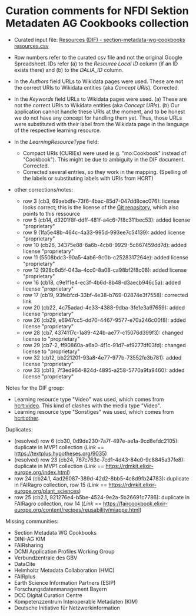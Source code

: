 # Curation comments for NFDI Sektion Metadaten AG Cookbooks collection

- Curated input file:
  [Resources (DIF) - section-metadata-wg-cookbooks resources.csv](<Resources%20(DIF)%20-%20section-metadata-wg-cookbooks%20resources.csv>)
- Row numbers refer to the curated csv file and not the original Google
  Spreadsheet. IDs refer (a) to the _Resource Local ID_ column (if an ID exists
  there) and (b) to the _DALIA_ID_ column.

- In the _Authors_ field URLs to Wikidata pages were used. These are not the
  correct URIs to Wikidata entities (aka _Concept URIs_). Corrected.
- In the _Keywords_ field URLs to Wikidata pages were used. (a) These are not
  the correct URIs to Wikidata entities (aka _Concept URIs_). (b) Our
  application cannot handle these URIs at the moment, and to be honest we do not
  have any concept for handling them yet. Thus, those URLs were substituted with
  their label from the Wikidata page in the language of the respective learning
  resource.
- In the _LearningResourceType_ field:
  - Compact URIs (CURIEs) were used (e.g. "mo:Cookbook" instead of "Cookbook").
    This might be due to ambiguity in the DIF document. Corrected.
  - Corrected several entries, so they work in the mapping. (Spelling of the
    labels or substituting labels with URIs from HCRT)
- other corrections/notes:
  - row 3 (cb3, 69aebdfe-73f6-4bac-85d7-047dd8cec076): license looks correct;
    this is the license of the
    [Git repository](https://github.com/rdawg-pidinst/white-paper-pdf), which
    also points to this ressource
  - row 5 (cb14, d3201f8f-ddff-481f-a4c6-7f8c311bec53): added license
    "proprietary"
  - row 9 (1fa5e48b-464c-4a33-995d-993ee7c54139): added license "proprietary"
  - row 10 (cb26, 34375e88-6a6b-4cb8-9929-5c867459dd7d): added license
    "proprietary"
  - row 11 (5508bdc3-90a5-4ab6-9c0b-c2528317264e): added license "proprietary"
  - row 12 (928c6d5f-043a-4cc0-8a08-ca98bf2f8c08): added license "proprietary"
  - row 16 (cb18, c9e1f1e4-ec3f-4b6d-8b48-d3aecb946c5a): added license
    "proprietary"
  - row 17 (cb19, 93febfcd-33bf-4e38-b769-02874e3f7558): corrected link
  - row 20 (cb22, 4c75adad-4e33-4388-9dba-3fe1e3a97659): added license
    "proprietary"
  - row 26 (cb29, e6947cc5-dd70-4467-9577-e70a246c00f8): added license
    "proprietary"
  - row 28 (cb7, 4374117c-1a89-424b-ae77-c15076d399f3): changed license to
    "proprietary"
  - row 29 (cb7-2, ff90860a-a6a0-4f1c-91d7-ef9277df03fd): changed license to
    "proprietary"
  - row 32 (cb12, bb221201-93a8-4e77-977b-73552fe3b781): added license
    "proprietary"
  - row 33 (cb13, 7f3ed964-824d-4895-a258-5770a9fa9460): added license
    "proprietary"

Notes for the DIF group:

- Learning resource type "Video" was used, which comes from
  [hcrt:video](https://w3id.org/kim/hcrt/video). This kind of clashes with the
  media type "Video".
- Learning resource type "Sonstiges" was used, which comes from
  [hcrt:other](https://w3id.org/kim/hcrt/other).

Duplicates:

- (resolved) row 6 (cb30, 0d9de230-7a7f-497e-ae1a-9cd8efdc2105): duplicate in
  MVP1 collection (_Link_ == https://textplus.hypotheses.org/9035)
- (resolved) row 23 (cb24, 767c763c-7cd1-4d43-84e0-9c8845a37fe8): duplicate in
  MVP1 collection (_Link_ == https://rdmkit.elixir-europe.org/index.html)
- row 24 (cb24.1, 4ad26087-389d-42d2-8bb5-4c8d9fb24783): duplicate in FAIRagro
  collection, row 15 (_Link_ == https://rdmkit.elixir-europe.org/plant_sciences)
- row 25 (cb2.1, 921276e4-b5be-4524-9e2a-5b26691c7786): duplicate in FAIRagro
  collection, row 14 (_Link_ ==
  https://faircookbook.elixir-europe.org/content/recipes/reusability/miappe.html)

Missing communities:

- Section Metadata WG Cookbooks
- DINI-AG KIM
- FAIRsharing
- DCMI Application Profiles Working Group
- Verbundzentrale des GBV
- DataCite
- Helmholtz Metadata Collaboration (HMC)
- FAIRplus
- Earth Science Information Partners (ESIP)
- Forschungsdatenmanagement Bayern
- DCC Digital Curation Centre
- Kompetenzzentrum Interoperable Metadaten (KIM)
- Deutsche Initiative für Netzwerkinformation
